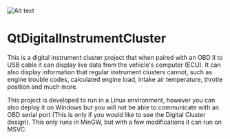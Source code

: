 ![Alt text](/QtDigitalInstrumentCluster/gauges/cluster.png?raw=true "Cluster")
# QtDigitalInstrumentCluster
This is a digital instrument cluster project that when paired with an OBD II to USB cable it can display live data from the vehicle's computer (ECU). It can also display information that regular instrument clusters cannot, such as engine trouble codes, calculated engine load, intake air temperature, throtle position and much more.

This project is developed to run in a Linux environment, however you can also deploy it on Windows but you will not be able to communicate with an OBD serial port (This is only if you would like to see the Digital Cluster design). This only runs in MinGW, but with a few modifications it can run on MSVC.
